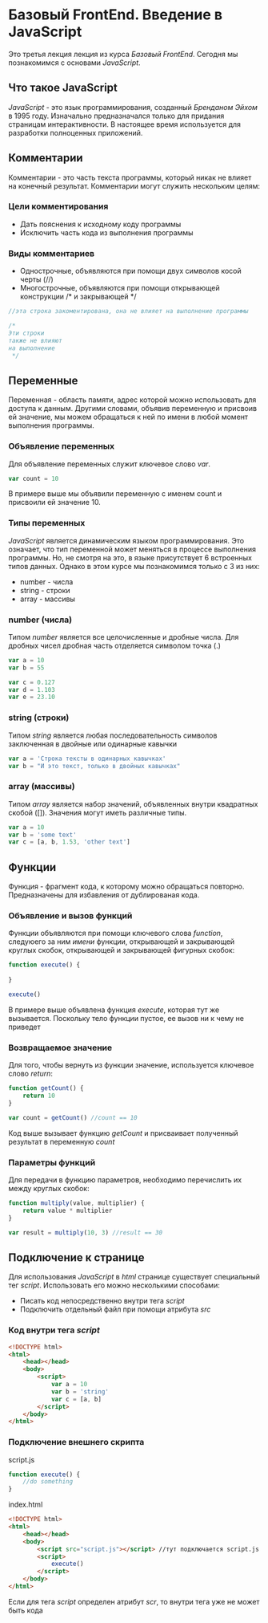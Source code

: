 # Базовый FrontEnd. Введение в JavaScript

Это третья лекция лекция из курса _Базовый FrontEnd_. Сегодня мы познакомимся
с основами _JavaScript_.

## Что такое JavaScript

_JavaScript_ - это язык программирования, созданный _Бренданом Эйхом_ в 1995 году.
Изначально предназначался только для придания страницам интерактивности. В настоящее время 
используется для разработки полноценных приложений.

## Комментарии

Комментарии - это часть текста программы, который никак не влияет на конечный результат. Комментарии могут служить
нескольким целям:

### Цели комментирования

* Дать пояснения к исходному коду программы
* Исключить часть кода из выполнения программы

### Виды комментариев

* Однострочные, объявляются при помощи двух символов косой черты (//)
* Многострочные, объявляются при помощи открывающей конструкции /* и закрывающей */

```javascript
//эта строка закоментирована, она не влияет на выполнение программы

/*
Эти строки
также не влияют
на выполнение
 */
```

## Переменные

Переменная - область памяти, адрес которой можно использовать для доступа к данным.
Другими словами, объявив переменную и присвоив ей значение, мы можем обращаться к ней по имени
в любой момент выполнения программы.

### Объявление переменных

Для объявление переменных служит ключевое слово _var_.

```javascript
var count = 10
```

В примере выше мы объявили переменную с именем count и присвоили ей значение 10.

### Типы переменных

_JavaScript_ является динамическим языком программирования. Это означает, что тип переменной может меняться в процессе
выполнения программы. Но, не смотря на это, в языке присутствует 6 встроенных типов данных. Однако в этом курсе мы
познакомимся только с 3 из них:

* number - числа
* string - строки
* array - массивы

### number (числа)

Типом _number_ является все целочисленные и дробные числа. Для дробных чисел дробная часть отделяется символом точка (.)

```javascript
var a = 10
var b = 55

var c = 0.127
var d = 1.103
var e = 23.10
```
### string (строки)

Типом _string_ является любая последовательность символов заключенная в двойные или одинарные кавычки

```javascript
var a = 'Строка тексты в одинарных кавычках'
var b = "И это текст, только в двойных кавычках"
```
### array (массивы)

Типом _array_ является набор значений, объявленных внутри квадратных скобой ([]). Значения могут иметь различные типы.
 
```javascript
var a = 10
var b = 'some text'
var c = [a, b, 1.53, 'other text']
```

## Функции

Функция - фрагмент кода, к которому можно обращаться повторно. Предназначены для избавления от дублированая кода.

### Объявление и вызов функций

Функции объявляются при помощи ключевого слова _function_, следуюего за ним _имени_ функции, 
    открывающей и закрывающей круглых скобок, открывающей и закрывающей фигурных скобок:

```javascript
function execute() {
    
}

execute()
```

В примере выше объявлена функция _execute_, которая тут же вызывается. 
Поскольку тело функции пустое, ее вызов ни к чему не приведет

### Возвращаемое значение

Для того, чтобы вернуть из функции значение, используется ключевое слово _return_:

```javascript
function getCount() {
    return 10
}

var count = getCount() //count == 10
```

Код выше вызывает функцию _getCount_ и присваивает полученный результат в переменную _count_ 

### Параметры функций

Для передачи в функцию параметров, необходимо перечислить их между круглых скобок:

```javascript
function multiply(value, multiplier) {
    return value * multiplier
}

var result = multiply(10, 3) //result == 30
```


## Подключение к странице

Для использования _JavaScript_ в _html_ странице существует специальный тег _script_. Использовать его можно 
несколькими способами:

* Писать код непосредственно внутри тега _script_
* Подключить отдельный файл при помощи атрибута _src_

### Код внутри тега _script_

```html
<!DOCTYPE html>
<html>
    <head></head>
    <body>
        <script>
            var a = 10
            var b = 'string'
            var c = [a, b]
        </script>
    </body>
</html>
```

### Подключение внешнего скрипта

script.js
```javascript
function execute() {
	//do something
}
```

index.html
```html
<!DOCTYPE html>
<html>
    <head></head>
    <body>
        <script src="script.js"></script> //тут подключается script.js
        <script>
            execute()
        </script>
    </body>
</html>
```

Если для тега _script_ определен атрибут _scr_, то внутри тега уже не может быть кода